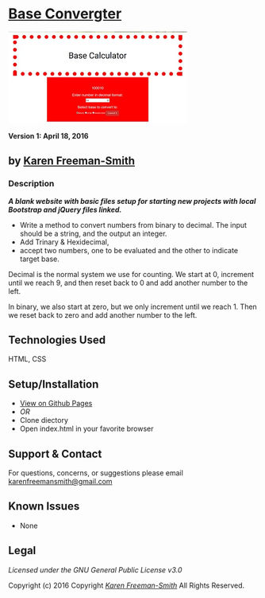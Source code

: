 # [Base Convergter](http://karenfreemansmith.github.io/basecalculator)
![project screenshot](/img/screenshot.jpg)

__Version 1: April 18, 2016__
## by [Karen Freeman-Smith](http://karenfreemansmith.github.io)

### Description
__*A blank website with basic files setup for starting new projects with local Bootstrap and jQuery files linked.*__

* Write a method to convert numbers from binary to decimal. The input should be a string, and the output an integer.
* Add Trinary & Hexidecimal,
* accept two numbers, one to be evaluated and the other to indicate target base.

Decimal is the normal system we use for counting. We start at 0, increment until we reach 9, and then reset back to 0 and add another number to the left.

In binary, we also start at zero, but we only increment until we reach 1. Then we reset back to zero and add another number to the left.

## Technologies Used
HTML, CSS

## Setup/Installation
* [View on Github Pages](https://karenfreemansmith.github.io/EpicIntroWk1-PetWebsite)
* _OR_
* Clone diectory 
* Open index.html in your favorite browser

## Support & Contact
For questions, concerns, or suggestions please email karenfreemansmith@gmail.com

## Known Issues
* None

## Legal
*Licensed under the GNU General Public License v3.0*

Copyright (c) 2016 Copyright _[Karen Freeman-Smith](https://karenfreemansmith.github.io)_ All Rights Reserved.
